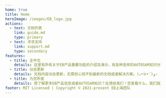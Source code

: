 ```yaml
---
home: true
title: Home
heroImage: /images/EB_logo.jpg
actions:
  - text: 文档列表
    link: guide.md
    type: primary
  - text: 寻求支持
    link: support.md
    type: secondary
features:
  - title: 全中文
    details: 这里有所有关于EB产品重要功能的介绍及演示，有各种各样的AUTOSAR知识分享。而且是全中文的哦。o(*￣▽￣*)ブ
  - title: 动态更新
    details: 文档内容动态更新，无需担心找不到最新的文档或者解决方案。(๑•̀ㅂ•́)و✧
  - title: 为您所爱
    details: 想了解更多EB产品信息或者AUTOSAR知识？反馈给我们！您爱看什么，我们就更新什么！(ง •_•)ง
footer: MIT Licensed | Copyright © 2021-present EB上海团队
---
```

